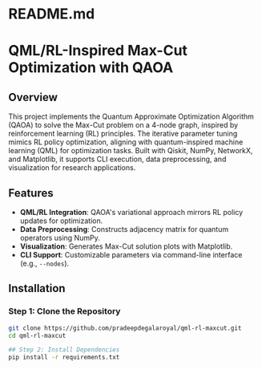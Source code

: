 # README.md
# QML/RL-Inspired Max-Cut Optimization with QAOA

## Overview
This project implements the Quantum Approximate Optimization Algorithm (QAOA) to solve the Max-Cut problem on a 4-node graph, inspired by reinforcement learning (RL) principles. The iterative parameter tuning mimics RL policy optimization, aligning with quantum-inspired machine learning (QML) for optimization tasks. Built with Qiskit, NumPy, NetworkX, and Matplotlib, it supports CLI execution, data preprocessing, and visualization for research applications.

## Features
- **QML/RL Integration**: QAOA's variational approach mirrors RL policy updates for optimization.
- **Data Preprocessing**: Constructs adjacency matrix for quantum operators using NumPy.
- **Visualization**: Generates Max-Cut solution plots with Matplotlib.
- **CLI Support**: Customizable parameters via command-line interface (e.g., `--nodes`).

## Installation
### Step 1: Clone the Repository
```bash
git clone https://github.com/pradeepdegalaroyal/qml-rl-maxcut.git
cd qml-rl-maxcut

## Step 2: Install Dependencies
pip install -r requirements.txt
